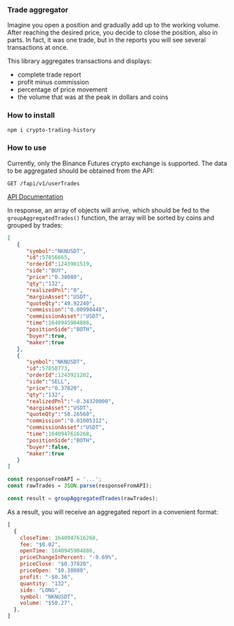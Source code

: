### Trade aggregator

Imagine you open a position and gradually add up to the working volume.
After reaching the desired price, you decide to close the position, also in parts.
In fact, it was one trade, but in the reports you will see several transactions at once.

This library aggregates transactions and displays:
- complete trade report
- profit minus commission
- percentage of price movement
- the volume that was at the peak in dollars and coins

### How to install
```bash
npm i crypto-trading-history
```

### How to use

Currently, only the Binance Futures crypto exchange is supported.
The data to be aggregated should be obtained from the API:
```
GET /fapi/v1/userTrades
```
[API Documentation](https://binance-docs.github.io/apidocs/futures/en/#account-trade-list-user_data)

In response, an array of objects will arrive, which should be fed to the `groupAggregatedTrades()`
function, the array will be sorted by coins and grouped by trades:
```json
[
   {
      "symbol":"NKNUSDT",
      "id":57856665,
      "orderId":1243901519,
      "side":"BUY",
      "price":"0.38080",
      "qty":"132",
      "realizedPnl":"0",
      "marginAsset":"USDT",
      "quoteQty":"49.92240",
      "commission":"0.00998448",
      "commissionAsset":"USDT",
      "time":1640945904886,
      "positionSide":"BOTH",
      "buyer":true,
      "maker":true
   },
   {
      "symbol":"NKNUSDT",
      "id":57858773,
      "orderId":1243921202,
      "side":"SELL",
      "price":"0.37820",
      "qty":"132",
      "realizedPnl":"-0.34320000",
      "marginAsset":"USDT",
      "quoteQty":"50.26560",
      "commission":"0.01005312",
      "commissionAsset":"USDT",
      "time":1640947616268,
      "positionSide":"BOTH",
      "buyer":false,
      "maker":true
   }
]
```

```js
const responseFromAPI = '...';
const rawTrades = JSON.parse(responseFromAPI);

const result = groupAggregatedTrades(rawTrades);
```
As a result, you will receive an aggregated report in a convenient format:
```js
[
  {
    closeTime: 1640947616268,
    fee: "$0.02",
    openTime: 1640945904886,
    priceChangeInPercent: "-0.69%",
    priceClose: "$0.37820",
    priceOpen: "$0.38080",
    profit: "-$0.36",
    quantity: "132",
    side: "LONG",
    symbol: "NKNUSDT",
    volume: "$50.27",
  },
]
```

